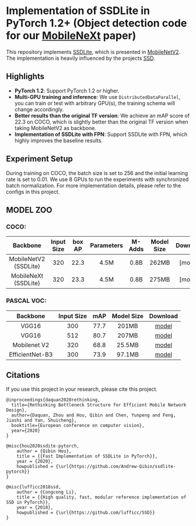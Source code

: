 # Implementation of SSDLite in PyTorch 1.2+ (Object detection code for our [MobileNeXt](https://arxiv.org/pdf/2007.02269.pdf) paper)


This repository implements [SSDLite](https://arxiv.org/abs/1512.02325), which is presented in [MobileNetV2](https://arxiv.org/pdf/1801.04381.pdf). 
The implementation is heavily influenced by the projects [SSD](https://github.com/lufficc/SSD).

## Highlights

- **PyTorch 1.2**: Support PyTorch 1.2 or higher.
- **Multi-GPU training and inference**: We use `DistributedDataParallel`, you can train or test with arbitrary GPU(s), the training schema will change accordingly.
- **Better results than the original TF version**: We achieve an mAP score of 22.3 on COCO, which is slightly better than the original TF version when taking MobileNetV2 as backbone. 
- **Implementation of SSDLite with FPN**: Support SSDLite with FPN, which highly improves the baseline results.

## Experiment Setup

During training on COCO, the batch size is set to 256 and the initial learning rate is set to 0.01. We use 8 GPUs to run the experiments
with synchronized batch normalization. For more implementation details, please refer to the configs in this project.

## MODEL ZOO

### COCO:

| Backbone       | Input Size  |          box AP                  | Parameters | M-Adds | Model Size |  Download |
| :------------: | :----------:|   :--------------------------:   | :--------: | :-------: | :-------: | :-------: |
|  MobileNetV2 (SSDLite)         |     320     |          22.3  | 4.5M | 0.8B |  262MB     | [model]
|  MobileNeXt (SSDLite)         |     320     |          23.3  | 4.5M | 0.8B |  275MB     | [model]   |

### PASCAL VOC:

| Backbone         | Input Size  |          mAP                     | Model Size | Download  |
| :--------------: | :----------:|   :--------------------------:   | :--------: | :-------: |
|  VGG16           |     300     |          77.7                    |   201MB    | [model](https://github.com/lufficc/SSD/releases/download/1.2/vgg_ssd300_voc0712.pth)  |
|  VGG16           |     512     |          80.7                    |   207MB    | [model](https://github.com/lufficc/SSD/releases/download/1.2/vgg_ssd512_voc0712.pth)  |
|  Mobilenet V2    |     320     |          68.8                    |   25.5MB   | [model](https://github.com/lufficc/SSD/releases/download/1.2/mobilenet_v2_ssd320_voc0712.pth) |
|  EfficientNet-B3 |     300     |          73.9                    |   97.1MB   | [model](https://github.com/lufficc/SSD/releases/download/1.2/efficient_net_b3_ssd300_voc0712.pth) |



## Citations
If you use this project in your research, please cite this project.

```text
@inproceedings{daquan2020rethinking,
  title={Rethinking Bottleneck Structure for Efficient Mobile Network Design},
  author={Daquan, Zhou and Hou, Qibin and Chen, Yunpeng and Feng, Jiashi and Yan, Shuicheng},
  booktitle={European conference on computer vision},
  year={2020}
}
```

```text
@misc{hou2020ssdite-pytorch,
    author = {Qibin Hou},
    title = {{Fast Implementation of SSDLite in PyTorch}},
    year = {2020},
    howpublished = {\url{https://github.com/Andrew-Qibin/ssdlite-pytorch}}
}
```

```text
@misc{lufficc2018ssd,
    author = {Congcong Li},
    title = {{High quality, fast, modular reference implementation of SSD in PyTorch}},
    year = {2018},
    howpublished = {\url{https://github.com/lufficc/SSD}}
}
```
